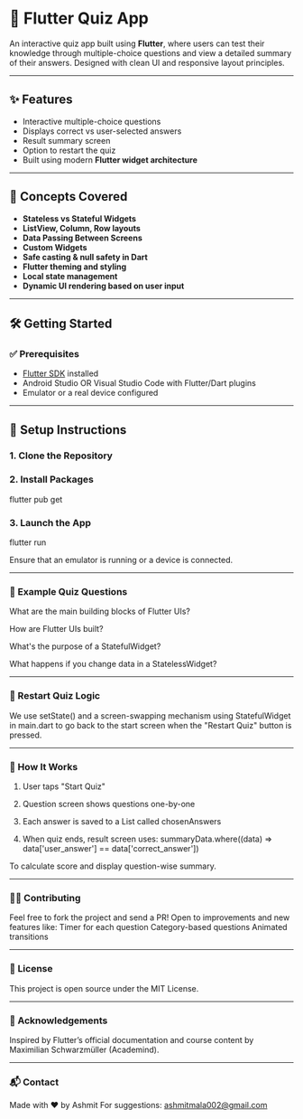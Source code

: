 # 📱 Flutter Quiz App

An interactive quiz app built using **Flutter**, where users can test their knowledge through multiple-choice questions and view a detailed summary of their answers. Designed with clean UI and responsive layout principles.

---

## ✨ Features

- Interactive multiple-choice questions
- Displays correct vs user-selected answers
- Result summary screen
- Option to restart the quiz
- Built using modern **Flutter widget architecture**

---

## 🧠 Concepts Covered

- **Stateless vs Stateful Widgets**
- **ListView, Column, Row layouts**
- **Data Passing Between Screens**
- **Custom Widgets**
- **Safe casting & null safety in Dart**
- **Flutter theming and styling**
- **Local state management**
- **Dynamic UI rendering based on user input**

---

## 🛠️ Getting Started

### ✅ Prerequisites

- [Flutter SDK](https://docs.flutter.dev/get-started/install) installed
- Android Studio OR Visual Studio Code with Flutter/Dart plugins
- Emulator or a real device configured

---

## 🚀 Setup Instructions

### 1. Clone the Repository

### 2. Install Packages
flutter pub get

### 3. Launch the App
flutter run

Ensure that an emulator is running or a device is connected.

---

### 🧪 Example Quiz Questions
What are the main building blocks of Flutter UIs?

How are Flutter UIs built?

What's the purpose of a StatefulWidget?

What happens if you change data in a StatelessWidget?

---

### 🔄 Restart Quiz Logic
We use setState() and a screen-swapping mechanism using StatefulWidget in main.dart to go back to the start screen when the "Restart Quiz" button is pressed.

--- 

### 🧩 How It Works
1. User taps "Start Quiz"

2. Question screen shows questions one-by-one

3. Each answer is saved to a List<String> called chosenAnswers

4. When quiz ends, result screen uses:
summaryData.where((data) => data['user_answer'] == data['correct_answer'])

To calculate score and display question-wise summary.

---

### 👨‍💻 Contributing
Feel free to fork the project and send a PR! Open to improvements and new features like:
Timer for each question
Category-based questions
Animated transitions

--- 

### 📜 License
This project is open source under the MIT License.

---

### 🙌 Acknowledgements
Inspired by Flutter’s official documentation and course content by Maximilian Schwarzmüller (Academind).

---

### 📬 Contact
Made with ❤️ by Ashmit
For suggestions: ashmitmala002@gmail.com
